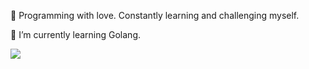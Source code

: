 👋 Programming with love. Constantly learning and challenging myself.

🌱 I’m currently learning Golang.

![](https://github-readme-stats.vercel.app/api?username=SyMind&show_icons=true&count_private=true&theme=merko)
